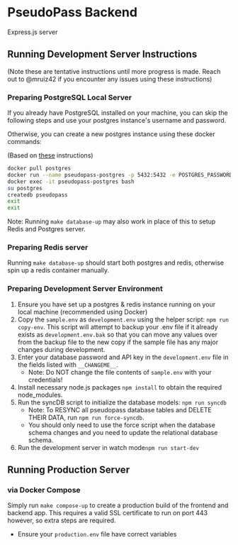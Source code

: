 # PseudoPass Backend
Express.js server
## Running Development Server Instructions
(Note these are tentative instructions until more progress is made. Reach out to @mruiz42 if you encounter any issues using these instructions)
### Preparing PostgreSQL Local Server
If you already have PostgreSQL installed on your machine, you can skip the following steps and use your postgres 
instance's username and password.

Otherwise, you can create a new postgres instance using these docker commands:

(Based on [these](https://hub.docker.com/_/postgres) instructions)
```bash
docker pull postgres
docker run --name pseudopass-postgres -p 5432:5432 -e POSTGRES_PASSWORD=pseudopass-default-password123 -d postgres
docker exec -it pseudopass-postgres bash
su postgres
createdb pseudopass
exit
exit
```
Note: Running `make database-up` may also work in place of this to setup Redis and Postgres server.
### Preparing Redis server
Running `make database-up` should start both postgres and redis, otherwise spin up a redis container manually.
### Preparing Development Server Environment
1. Ensure you have set up a postgres & redis instance running on your local machine (recommended using Docker)
2. Copy the `sample.env` as `development.env` using the helper script: `npm run copy-env`. 
This script will attempt to backup your .env file if it already exists as `development.env.bak` so that you can 
move any values over from the backup file to the new copy if the sample file has any major changes during development.
3. Enter your database password and API key in the `development.env` file in the fields listed with `__CHANGEME__`.
   - Note: Do NOT change the file contents of `sample.env` with your credentials!
4. Install necessary node.js packages `npm install` to obtain the required node_modules.
5. Run the syncDB script to initialize the database models: 
`npm run syncdb` 
   - Note: To RESYNC all pseudopass database tables and DELETE THEIR DATA, run `npm run force-syncdb`. 
   - You should only need to use the force script when the database schema changes and you need to 
   update the relational database schema.
6. Run the development server in watch mode`npm run start-dev`

## Running Production Server
### via Docker Compose
Simply run `make compose-up` to create a production build of the frontend and backend app.
This requires a valid SSL certificate to run on port 443 however, so extra steps are required.

- Ensure your `production.env` file have correct variables